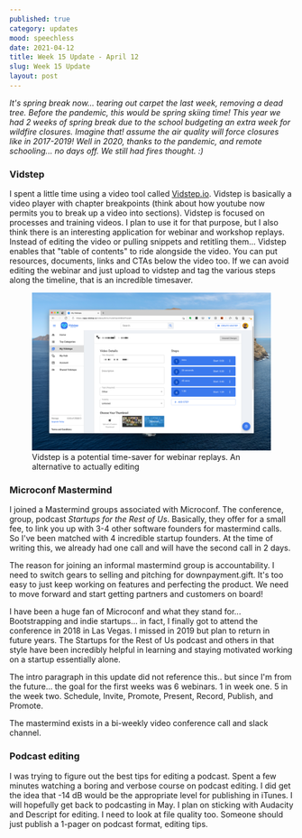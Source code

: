 ```yaml
---
published: true
category: updates
mood: speechless
date: 2021-04-12
title: Week 15 Update - April 12
slug: Week 15 Update
layout: post
---
```


_It's spring break now... tearing out carpet the last week, removing a dead tree.  Before the pandemic, this would be spring skiing time!   This year we had 2 weeks of spring break due to the school budgeting an extra week for wildfire closures.  Imagine that!  assume the air quality will force closures like in 2017-2019!  Well in 2020, thanks to the pandemic, and remote schooling... no days off.   We still had fires thought. :)_

### Vidstep

I spent a little time using a video tool called [Vidstep.io](https://vidstep.io).  Vidstep is basically a video player with chapter breakpoints (think about how youtube now permits you to break up a video into sections).   Vidstep is focused on processes and training videos.  I plan to use it for that purpose, but I also think there is an interesting application for webinar and workshop replays.  Instead of editing the video or pulling snippets and retitling them... Vidstep enables that "table of contents" to ride alongside the video.  You can put resources, documents, links and CTAs below the video too.  If we can avoid editing the webinar and just upload to vidstep and tag the various steps along the timeline, that is an incredible timesaver.   

<figure class="alignright">
    <img width="" src="/assets/images/screenshots/vidstep.png" />
    <figcaption>Vidstep is a potential time-saver for webinar replays.  An alternative to actually editing</figcaption>
</figure>

### Microconf Mastermind

I joined a Mastermind groups associated with Microconf.  The conference, group, podcast _Startups for the Rest of Us_.  Basically, they offer for a small fee, to link you up with 3-4 other software founders for mastermind calls.  So I've been matched with 4 incredible startup founders.  At the time of writing this, we already had one call and will have the second call in 2 days.  

The reason for joining an informal mastermind group is accountability.  I need to switch gears to selling and pitching for downpayment.gift.  It's too easy to just keep working on features and perfecting the product.  We need to move forward and start getting partners and customers on board!   

I have been a huge fan of Microconf and what they stand for... Bootstrapping and indie startups... in fact, I finally got to attend the conference in 2018 in Las Vegas.  I missed in 2019 but plan to return in future years.  The Startups for the Rest of Us podcast and others in that style have been incredibly helpful in learning and staying motivated working on a startup essentially alone.

The intro paragraph in this update did not reference this.. but since I'm from the future... the goal for the first weeks was 6 webinars.  1 in week one.  5 in the week two.  Schedule, Invite, Promote, Present, Record, Publish, and Promote.

The mastermind exists in a bi-weekly video conference call and slack channel.


### Podcast editing

I was trying to figure out the best tips for editing a podcast.  Spent a few minutes watching a boring and verbose course on podcast editing.  I did get the idea that -14 dB would be the appropriate level for publishing in iTunes.  I will hopefully get back to podcasting in May.  I plan on sticking with Audacity and Descript for editing.  I need to look at file quality too.  Someone should just publish a 1-pager on podcast format, editing tips.






